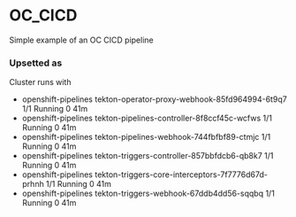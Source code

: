 # OC_CICD
Simple example of an OC CICD pipeline


### Upsetted as 
Cluster runs with 

 - openshift-pipelines                                tekton-operator-proxy-webhook-85fd964994-6t9q7                    1/1     Running                 0          41m
 - openshift-pipelines                                tekton-pipelines-controller-8f8ccf45c-wcfws                       1/1     Running                 0          41m
 - openshift-pipelines                                tekton-pipelines-webhook-744fbfbf89-ctmjc                         1/1     Running                 0          41m
 - openshift-pipelines                                tekton-triggers-controller-857bbfdcb6-qb8k7                       1/1     Running                 0          41m
 - openshift-pipelines                                tekton-triggers-core-interceptors-7f7776d67d-prhnh                1/1     Running                 0          41m
 - openshift-pipelines                                tekton-triggers-webhook-67ddb4dd56-sqqbq                          1/1     Running                 0          41m
